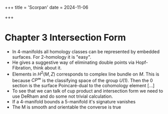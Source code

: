 +++
title = 'Scorpan'
date = 2024-11-06

+++

# Chapter 3 Intersection Form   

- In 4-manifolds all homology classes can be represented by embedded surfaces. For 2-homology it is "easy". 
- He gives a suggestive way of eliminating double points via Hopf-Fibration, think about it.
- Elements in $H^2(M,Z)$ corresponds to complex line bundle on $M$. This is because $CP^\infty$ is the classifying space of the group $U(1)$. Then the 0 section is the surface Poincaré-dual to the cohomology element [...]
- To see that we can talk of cup product and intersection form we need to use DeRham and do some not trivial calculation.
- If a 4-manifold bounds a 5-manifold it's signature vanishes 
- The M is smooth and orientable the converse is true